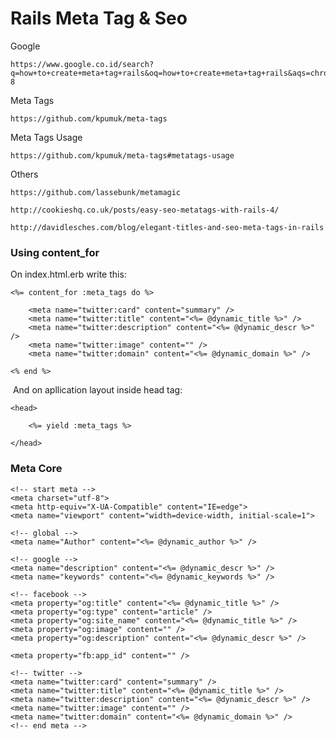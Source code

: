 # Rails Meta Tag & Seo

Google

	https://www.google.co.id/search?q=how+to+create+meta+tag+rails&oq=how+to+create+meta+tag+rails&aqs=chrome..69i57.8708j0j7&sourceid=chrome&es_sm=122&ie=UTF-8

Meta Tags

	https://github.com/kpumuk/meta-tags

Meta Tags Usage

	https://github.com/kpumuk/meta-tags#metatags-usage

Others	 

	https://github.com/lassebunk/metamagic

	http://cookieshq.co.uk/posts/easy-seo-metatags-with-rails-4/

	http://davidlesches.com/blog/elegant-titles-and-seo-meta-tags-in-rails


### Using content_for

On index.html.erb write this: 

	<%= content_for :meta_tags do %>

		<meta name="twitter:card" content="summary" />
		<meta name="twitter:title" content="<%= @dynamic_title %>" />
		<meta name="twitter:description" content="<%= @dynamic_descr %>" />
		<meta name="twitter:image" content="" />
		<meta name="twitter:domain" content="<%= @dynamic_domain %>" />

	<% end %>
⁠
And on apllication layout inside head tag: 

	<head>

		<%= yield :meta_tags %>

	</head>	

### Meta Core

	<!-- start meta -->
  	<meta charset="utf-8">
  	<meta http-equiv="X-UA-Compatible" content="IE=edge">
  	<meta name="viewport" content="width=device-width, initial-scale=1">
	
  	<!-- global -->
  	<meta name="Author" content="<%= @dynamic_author %>" />

  	<!-- google -->
  	<meta name="description" content="<%= @dynamic_descr %>" />
  	<meta name="keywords" content="<%= @dynamic_keywords %>" />

	<!-- facebook -->
  	<meta property="og:title" content="<%= @dynamic_title %>" />
  	<meta property="og:type" content="article" />
  	<meta property="og:site_name" content="<%= @dynamic_title %>" />
  	<meta property="og:image" content="" />
  	<meta property="og:description" content="<%= @dynamic_descr %>" />
  
  	<meta property="fb:app_id" content="" />
  
  	<!-- twitter -->
  	<meta name="twitter:card" content="summary" />
  	<meta name="twitter:title" content="<%= @dynamic_title %>" />
  	<meta name="twitter:description" content="<%= @dynamic_descr %>" />
  	<meta name="twitter:image" content="" />
  	<meta name="twitter:domain" content="<%= @dynamic_domain %>" />
	<!-- end meta -->	